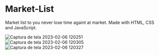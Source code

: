 # Market-List
Market list to you never lose time againt at market. Made with HTML, CSS and JavaScript.

![Captura de tela 2023-02-06 120251](https://user-images.githubusercontent.com/122110138/217007244-9302b0a1-759f-47d2-834d-a85a06a1d0d6.png)
![Captura de tela 2023-02-06 120305](https://user-images.githubusercontent.com/122110138/217007236-96ca600a-2d23-4308-afd0-9c691dd7dfca.png)
![Captura de tela 2023-02-06 120327](https://user-images.githubusercontent.com/122110138/217007248-ac8817dc-e6e4-4fa6-a6a6-b5a8f21cabef.png)


